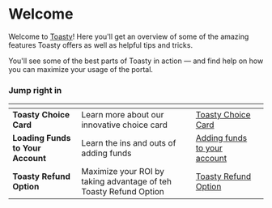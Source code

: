 # Welcome

Welcome to [Toasty](https://www.toastycard.com)! Here you'll get an overview of some of the amazing features Toasty offers as well as helpful tips and tricks.

You'll see some of the best parts of Toasty in action — and find help on how you can maximize your usage of the portal.

### Jump right in

<table data-view="cards"><thead><tr><th><th data-hidden data-card-cover data-type="files"></th><th data-hidden></th><th data-hidden data-card-target data-type="content-ref"></th></tr></thead><tbody><tr><td><strong>Toasty Choice Card</strong></td><td>Learn more about our innovative choice card</td><td><a  href="getting-started/toastychoice.md">Toasty Choice Card</a></td></tr><tr><td><strong>Loading Funds to Your Account</strong></td><td>Learn the ins and outs of adding funds</td><td><a href="basics/LoadingFunds.md">Adding funds to your account</a></td></tr><tr><td><strong>Toasty Refund Option</strong></td><td>Maximize your ROI by taking advantage of teh Toasty Refund Option</td><td><a href="basics/RefundOption.md">Toasty Refund Option</a></td></tr></tbody></table>

